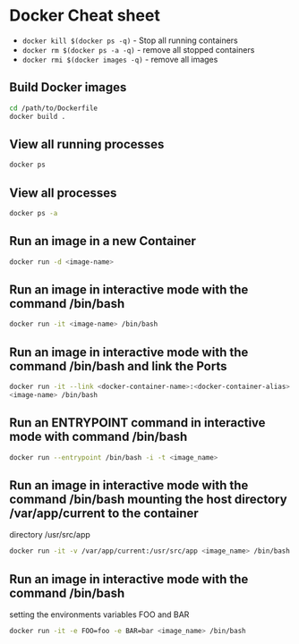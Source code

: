 # Docker Cheat sheet

- `docker kill $(docker ps -q)` - Stop all running containers
- `docker rm $(docker ps -a -q)` - remove all stopped containers
- `docker rmi $(docker images -q)` - remove all images

## Build Docker images
```bash
cd /path/to/Dockerfile
docker build . 
``` 

## View all running processes
```bash
docker ps
```

## View all processes
```sh
docker ps -a
```

## Run an image in a new Container
```sh
docker run -d <image-name>
```

## Run an image in interactive mode with the command /bin/bash
```sh
docker run -it <image-name> /bin/bash
```

## Run an image in interactive mode with the command /bin/bash and link the Ports
```sh
docker run -it --link <docker-container-name>:<docker-container-alias>
<image-name> /bin/bash
```

## Run an ENTRYPOINT command in interactive mode with command /bin/bash
```sh
docker run --entrypoint /bin/bash -i -t <image_name>
```

## Run an image in interactive mode with the command /bin/bash mounting the host directory /var/app/current to the container
directory /usr/src/app
```sh
docker run -it -v /var/app/current:/usr/src/app <image_name> /bin/bash
```

## Run an image in interactive mode with the command /bin/bash
setting the environments variables FOO and BAR
```sh
docker run -it -e FOO=foo -e BAR=bar <image_name> /bin/bash
```
